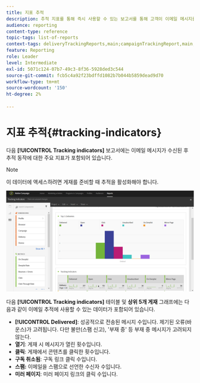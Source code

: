 ```yaml
---
title: 지표 추적
description: 추적 지표를 통해 즉시 사용할 수 있는 보고서를 통해 고객이 이메일 메시지를 받을 때 취하는 행동에 대해 알아봅니다.
audience: reporting
content-type: reference
topic-tags: list-of-reports
context-tags: deliveryTrackingReports,main;campaignTrackingReport,main;programTrackingReport,main
feature: Reporting
role: Leader
level: Intermediate
exl-id: 5071c124-07b7-49c3-8f36-5928ded3c544
source-git-commit: fcb5c4a92f23bdffd1082b7b044b5859dead9d70
workflow-type: tm+mt
source-wordcount: '150'
ht-degree: 2%

---
```


# 지표 추적{#tracking-indicators}

다음 **[!UICONTROL Tracking indicators]** 보고서에는 이메일 메시지가 수신된 후 추적 동작에 대한 주요 지표가 포함되어 있습니다.

>[!NOTE]
>
>이 데이터에 액세스하려면 게재를 준비할 때 추적을 활성화해야 합니다.

![](assets/delivery_reports_2.png)

다음 **[!UICONTROL Tracking indicators]** 테이블 및 **상위 5개 게재** 그래프에는 다음과 같이 이메일 추적에 사용할 수 있는 데이터가 포함되어 있습니다.

* **[!UICONTROL Delivered]**: 성공적으로 전송된 메시지 수입니다. 제기된 오류(바운스)가 고려됩니다. 다만 불만(스팸 신고), &#39;부재 중&#39; 등 부재 중 메시지가 고려되지 않는다.
* **열기**: 게재 시 메시지가 열린 횟수입니다.
* **클릭**: 게재에서 콘텐츠를 클릭한 횟수입니다.
* **구독 취소됨**: 구독 링크 클릭 수입니다.
* **스팸:** 이메일을 스팸으로 선언한 수신자 수입니다.
* **미러 페이지**: 미러 페이지 링크의 클릭 수입니다.
